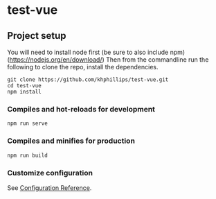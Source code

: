 # test-vue

## Project setup
You will need to install node first (be sure to also include npm) (https://nodejs.org/en/download/)
Then from the commandline run the following to clone the repo, install the dependencies. 
```
git clone https://github.com/khphillips/test-vue.git
cd test-vue
npm install
```

### Compiles and hot-reloads for development
```
npm run serve
```

### Compiles and minifies for production
```
npm run build
```

### Customize configuration
See [Configuration Reference](https://cli.vuejs.org/config/).
